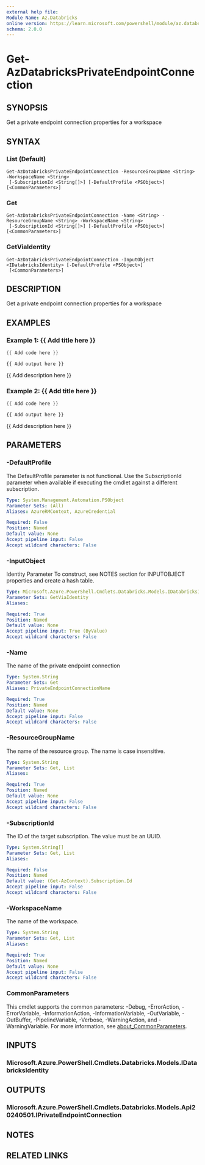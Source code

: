 ```yaml
---
external help file:
Module Name: Az.Databricks
online version: https://learn.microsoft.com/powershell/module/az.databricks/get-azdatabricksprivateendpointconnection
schema: 2.0.0
---
```


# Get-AzDatabricksPrivateEndpointConnection

## SYNOPSIS
Get a private endpoint connection properties for a workspace

## SYNTAX

### List (Default)
```
Get-AzDatabricksPrivateEndpointConnection -ResourceGroupName <String> -WorkspaceName <String>
 [-SubscriptionId <String[]>] [-DefaultProfile <PSObject>] [<CommonParameters>]
```

### Get
```
Get-AzDatabricksPrivateEndpointConnection -Name <String> -ResourceGroupName <String> -WorkspaceName <String>
 [-SubscriptionId <String[]>] [-DefaultProfile <PSObject>] [<CommonParameters>]
```

### GetViaIdentity
```
Get-AzDatabricksPrivateEndpointConnection -InputObject <IDatabricksIdentity> [-DefaultProfile <PSObject>]
 [<CommonParameters>]
```

## DESCRIPTION
Get a private endpoint connection properties for a workspace

## EXAMPLES

### Example 1: {{ Add title here }}
```powershell
{{ Add code here }}
```

```output
{{ Add output here }}
```

{{ Add description here }}

### Example 2: {{ Add title here }}
```powershell
{{ Add code here }}
```

```output
{{ Add output here }}
```

{{ Add description here }}

## PARAMETERS

### -DefaultProfile
The DefaultProfile parameter is not functional.
Use the SubscriptionId parameter when available if executing the cmdlet against a different subscription.

```yaml
Type: System.Management.Automation.PSObject
Parameter Sets: (All)
Aliases: AzureRMContext, AzureCredential

Required: False
Position: Named
Default value: None
Accept pipeline input: False
Accept wildcard characters: False
```

### -InputObject
Identity Parameter
To construct, see NOTES section for INPUTOBJECT properties and create a hash table.

```yaml
Type: Microsoft.Azure.PowerShell.Cmdlets.Databricks.Models.IDatabricksIdentity
Parameter Sets: GetViaIdentity
Aliases:

Required: True
Position: Named
Default value: None
Accept pipeline input: True (ByValue)
Accept wildcard characters: False
```

### -Name
The name of the private endpoint connection

```yaml
Type: System.String
Parameter Sets: Get
Aliases: PrivateEndpointConnectionName

Required: True
Position: Named
Default value: None
Accept pipeline input: False
Accept wildcard characters: False
```

### -ResourceGroupName
The name of the resource group.
The name is case insensitive.

```yaml
Type: System.String
Parameter Sets: Get, List
Aliases:

Required: True
Position: Named
Default value: None
Accept pipeline input: False
Accept wildcard characters: False
```

### -SubscriptionId
The ID of the target subscription.
The value must be an UUID.

```yaml
Type: System.String[]
Parameter Sets: Get, List
Aliases:

Required: False
Position: Named
Default value: (Get-AzContext).Subscription.Id
Accept pipeline input: False
Accept wildcard characters: False
```

### -WorkspaceName
The name of the workspace.

```yaml
Type: System.String
Parameter Sets: Get, List
Aliases:

Required: True
Position: Named
Default value: None
Accept pipeline input: False
Accept wildcard characters: False
```

### CommonParameters
This cmdlet supports the common parameters: -Debug, -ErrorAction, -ErrorVariable, -InformationAction, -InformationVariable, -OutVariable, -OutBuffer, -PipelineVariable, -Verbose, -WarningAction, and -WarningVariable. For more information, see [about_CommonParameters](http://go.microsoft.com/fwlink/?LinkID=113216).

## INPUTS

### Microsoft.Azure.PowerShell.Cmdlets.Databricks.Models.IDatabricksIdentity

## OUTPUTS

### Microsoft.Azure.PowerShell.Cmdlets.Databricks.Models.Api20240501.IPrivateEndpointConnection

## NOTES

## RELATED LINKS

